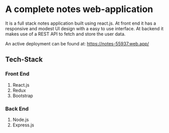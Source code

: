 # A complete notes web-application
It is a full stack notes application built using react.js.
At front end it has a responsive and modest UI design with a easy to use interface.
At backend it makes use of a REST API to fetch and store the user data. 

An active deployment can be found at:
<a href="https://notes-55937.web.app/">https://notes-55937.web.app/</a>

## Tech-Stack

### Front End
1. React.js
2. Redux
3. Bootstrap

### Back End
1. Node.js
2. Express.js


